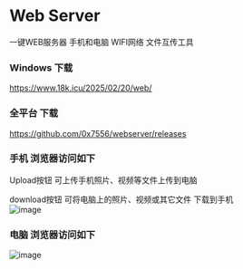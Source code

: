 # Web Server
一键WEB服务器 手机和电脑 WIFI网络 文件互传工具

### Windows 下载
https://www.18k.icu/2025/02/20/web/

### 全平台 下载
https://github.com/0x7556/webserver/releases

### 手机 浏览器访问如下

Upload按钮 可上传手机照片、视频等文件上传到电脑<br>

download按钮 可将电脑上的照片、视频或其它文件 下载到手机<br>
![image](http://www.18k.icu/img/web_iphone.png)

### 电脑 浏览器访问如下
![image](http://www.18k.icu/img/web.png)
